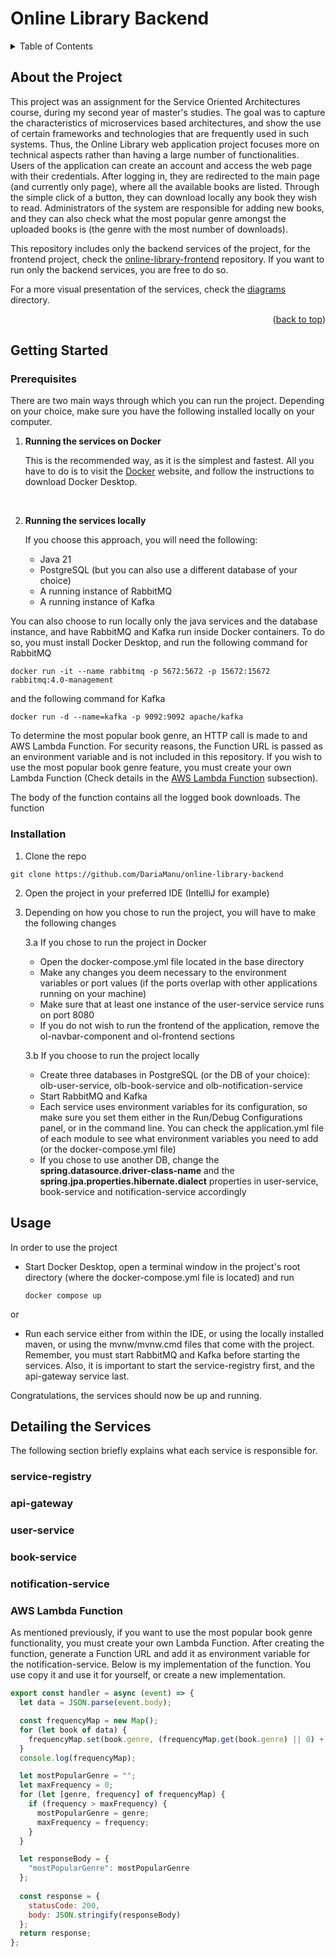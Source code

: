 <a id="readme-top"></a>

# Online Library Backend

<details>
    <summary>Table of Contents</summary>
    <ol>
        <li>
            <a href="#about-the-project">About the Project</a>
        </li>
        <li>
            <a href="#getting-started">Getting Started</a>
            <ul>
                <li><a href="#prerequisites">Prerequisites</a></li>
                <li><a href="#isntallation">Installation</a></li>
            </ul>
        </li>
        <li><a href="#usage">Usage</a></li>
        <li>
            <a href="#detailing-the-services">Detailing the Services</a>
            <ul>
                <li><a href="#service-registry">service-registry</a></li>
                <li><a href="#api-gateway">api-gateway</a></li>
                <li><a href="#user-service">user-service</a></li>
                <li><a href="#book-service">book-service</a></li>
                <li><a href="#notification-service">notification-service</a></li>
                <li><a href="#aws-lambda-function">AWS Lambda Function</a></li>
            </ul>
        </li>
    </ol>
</details>

## About the Project

This project was an assignment for the Service Oriented Architectures course, during 
my second year of master's studies. The goal was to capture the characteristics 
of microservices based architectures, and show the use of certain frameworks and 
technologies that are frequently used in such systems. Thus, the Online 
Library web application project focuses more on technical aspects rather than 
having a large number of functionalities. Users of the application can create an 
account and access the web page with their credentials. After logging in, they are
redirected to the main page (and currently only page), where all the available books
are listed. Through the simple click of a button, they can download locally any book
they wish to read. Administrators of the system are responsible for adding new books,
and they can also check what the most popular genre amongst the uploaded books is
(the genre with the most number of downloads).

This repository includes only the backend services of the project, for the frontend 
project, check the [online-library-frontend](https://github.com/DariaManu/online-library-frontend) 
repository. If you want to run only the backend services, you are free to do so.

For a more visual presentation of the services, check the [diagrams](https://github.com/DariaManu/online-library-backend/tree/main/diagrams) directory.

<p align="right">(<a href="#readme-top">back to top</a>)</p>

## Getting Started

### Prerequisites

There are two main ways through which you can run the project. Depending on your choice, 
make sure you have the following installed locally on your computer.

<ol>
    <li>
        <p><b>Running the services on Docker</b></p>
        <p>
            This is the recommended way, as it is the simplest and fastest. All you have to
            do is to visit the <a href="https://www.docker.com/">Docker</a> website, and 
            follow the instructions to download Docker Desktop.
        </p>
    </li>
    <br>
    <li>
        <p><b>Running the services locally</b></p>
        <p>
            If you choose this approach, you will need the following:
            <ul>
                <li>Java 21</li>
                <li>PostgreSQL (but you can also use a different database of
                your choice)</li>
                <li>A running instance of RabbitMQ</li>
                <li>A running instance of Kafka</li>
            </ul>
        </p>
    </li>
</ol>

You can also choose to run locally only the java services and the database instance, and have
RabbitMQ and Kafka run inside Docker containers. To do so, you must install Docker Desktop,
and run the following command for RabbitMQ
```shell
docker run -it --name rabbitmq -p 5672:5672 -p 15672:15672 rabbitmq:4.0-management
```
and the following command for Kafka
```shell
docker run -d --name=kafka -p 9092:9092 apache/kafka
```

To determine the most popular book genre, an HTTP call is made to and AWS Lambda Function. For 
security reasons, the Function URL is passed as an environment variable and is not included in this
repository. If you wish to use the most popular book genre feature, you must create your own Lambda
Function (Check details in the <a href="#aws-lambda-function">AWS Lambda Function</a> subsection). 

The body of the function contains all the logged book downloads. The function 

### Installation

1. Clone the repo
```shell
git clone https://github.com/DariaManu/online-library-backend
```

2. Open the project in your preferred IDE (IntelliJ for example)
3. Depending on how you chose to run the project, you will have to make the following changes
   
    3.a If you chose to run the project in Docker
    * Open the docker-compose.yml file located in the base directory
    * Make any changes you deem necessary to the environment variables or port values (if the ports overlap with other applications running on your machine)
    * Make sure that at least one instance of the user-service service runs on port 8080
    * If you do not wish to run the frontend of the application, remove the ol-navbar-component and ol-frontend sections

    3.b If you choose to run the project locally
    * Create three databases in PostgreSQL (or the DB of your choice): olb-user-service, olb-book-service and olb-notification-service
    * Start RabbitMQ and Kafka
    * Each service uses environment variables for its configuration, so make sure you set them either
    in the Run/Debug Configurations panel, or in the command line. You can check the application.yml file
    of each module to see what environment variables you need to add (or the docker-compose.yml file)
    * If you chose to use another DB, change the <b>spring.datasource.driver-class-name</b> and the <b>spring.jpa.properties.hibernate.dialect</b>
   properties in user-service, book-service and notification-service accordingly


## Usage

In order to use the project

* Start Docker Desktop, open a terminal window in the project's root directory 
(where the docker-compose.yml file is located) and run
    ```shell
    docker compose up
    ```

or

* Run each service either from within the IDE, or using the locally installed maven, 
or using the mvnw/mvnw.cmd files that come with the project. Remember, you must start RabbitMQ and Kafka
before starting the services. Also, it is important to start the service-registry first, and the api-gateway
service last.

Congratulations, the services should now be up and running. 

## Detailing the Services

The following section briefly explains what each service is responsible for.

### service-registry

### api-gateway

### user-service

### book-service

### notification-service

### AWS Lambda Function

As mentioned previously, if you want to use the most popular book genre functionality,
you must create your own Lambda Function. After creating the function, generate a Function URL and add
it as environment variable for the notification-service. Below is my implementation of the function. You 
use copy it and use it for yourself, or create a new implementation.
```javascript
export const handler = async (event) => {
  let data = JSON.parse(event.body);

  const frequencyMap = new Map();
  for (let book of data) {
    frequencyMap.set(book.genre, (frequencyMap.get(book.genre) || 0) + 1);
  }
  console.log(frequencyMap);

  let mostPopularGenre = ""; 
  let maxFrequency = 0;
  for (let [genre, frequency] of frequencyMap) {
    if (frequency > maxFrequency) {
      mostPopularGenre = genre;
      maxFrequency = frequency;
    }
  }

  let responseBody = {
    "mostPopularGenre": mostPopularGenre
  };
  
  const response = {
    statusCode: 200,
    body: JSON.stringify(responseBody)
  };
  return response;
};
```